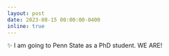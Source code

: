 ```yaml
---
layout: post
date: 2023-08-15 00:00:00-0400
inline: true
---
```


✨ I am going to Penn State as a PhD student. WE ARE! 

